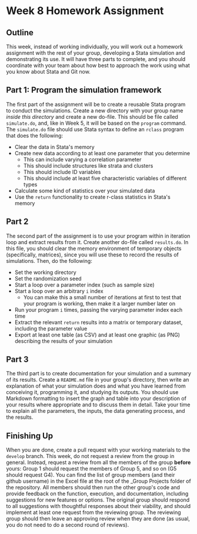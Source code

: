 # Week 8 Homework Assignment

## Outline

This week, instead of working individually, you will work out a homework
assignment with the rest of your group, developing a Stata simulation
and demonstrating its use. It will have three parts to complete, and you
should coordinate with your team about how best to approach the work
using what you know about Stata and Git now. 

## Part 1: Program the simulation framework

The first part of the assignment will be to create a reusable
Stata program to conduct the simulations. Create a new directory with
your group name _inside this directory_ and create a new do-file. This
should be file called `simulate.do`, and, like in Week 5, it will be 
based on the `program` command. The  `simulate.do` file should use Stata
syntax to define an `rclass` program that does the following:

- Clear the data in Stata's memory
- Create new data according to at least one parameter that you determine
  - This can include varying a correlation parameter
  - This should include structures like strata and clusters
  - This should include ID variables
  - This should include at least five characteristic variables of
different types 
- Calculate some kind of statistics over your simulated data
- Use the `return` functionality to create r-class statistics in Stata's
memory 

## Part 2

The second part of the assignment is to use your program within in
iteration loop and extract results from it. Create another do-file
called `results.do`. In this file, you should clear the memory
environment of temporary objects (specifically, matrices), since you
will use these to record the results of simulations. Then, do the
following: 

- Set the working directory
- Set the randomization seed
- Start a loop over a parameter index (such as sample size)
- Start a loop over an arbitrary `i` index
  - You can make this a small number of iterations at first to test that
your program is working, then make it a larger number later on 
- Run your program `i` times, passing the varying parameter index each
time 
- Extract the relevant `return` results into a matrix or temporary
dataset, including the parameter value 
- Export at least one table (as CSV) and at least one graphic (as PNG)
describing the results of your simulation 

## Part 3

The third part is to create documentation for your simulation and a
summary of its results. Create a `README.md` file in your group's
directory, then write an explanation of what your simulation does and
what you have learned from conceiving it, programming it, and studying
its outputs. You should use Markdown formatting to insert the graph
and table into your description of your results where appropriate and to
discuss them in detail. Take your time to explain all the parameters,
the inputs, the data generating process, and the results.  

## Finishing Up

When you are done, create a pull request with your working materials to
the `develop` branch. This week, do not request a review from the group
in general. Instead, request a review from all the members of the group
**before** yours: Group 1 should request the members of Group 5, and so
on (G5 should request G4). You can find the list of group members (and
their github username) in the Excel file at the root of the _Group
Projects folder of the repository. All members should then run the other
group's code and provide feedback on the function, execution, and
documentation, including suggestions for new features or options. The
original group should respond to all suggestions with thoughtful
responses about their viability, and should implement at least one
request from the reviewing group. The reviewing group should then leave
an approving review when they are done (as usual, you do not need to do
a second round of reviews). 
